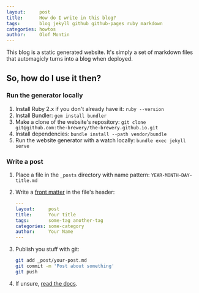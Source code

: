 ```yaml
---
layout:     post
title:      How do I write in this blog?
tags:       blog jekyll github github-pages ruby markdown
categories: howtos
author:     Olof Montin
---
```


This blog is a static generated website. It's simply a set of markdown files that automagicly turns into a blog when deployed.

So, how do I use it then?
-------------------------

### Run the generator locally

1. Install Ruby 2.x if you don't already have it: `ruby --version`
2. Install Bundler: `gem install bundler`
3. Make a clone of the website's repository: `git clone git@github.com:the-brewery/the-brewery.github.io.git`
4. Install dependencies: `bundle install --path vendor/bundle`
5. Run the website generator with a watch locally: `bundle exec jekyll serve`

### Write a post

1. Place a file in the `_posts` directory with name pattern: `YEAR-MONTH-DAY-title.md`
2. Write a [front matter](http://jekyllrb.com/docs/frontmatter/) in the file's header:

   ```yaml
   ---
   layout:     post
   title:      Your title
   tags:       some-tag another-tag
   categories: some-category
   author:     Your Name
   ---
   ```

3. Publish you stuff with git:

   ```bash
   git add _post/your-post.md
   git commit -m 'Post about something'
   git push
   ```

4. If unsure, [read the docs](http://jekyllrb.com/docs/posts/).
